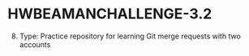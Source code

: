# HWBEAMANCHALLENGE-3.2
8. Type: Practice repository for learning Git merge requests with two accounts

